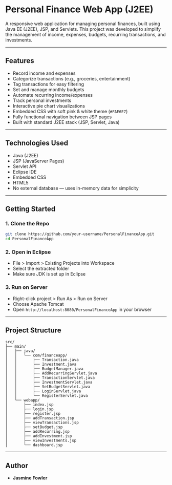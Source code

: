 # Personal Finance Web App (J2EE)

A responsive web application for managing personal finances, built using Java EE (J2EE), JSP, and Servlets. This project was developed to simplify the management of income, expenses, budgets, recurring transactions, and investments.

---

## Features

-  Record income and expenses  
-  Categorize transactions (e.g., groceries, entertainment)  
-  Tag transactions for easy filtering  
-  Set and manage monthly budgets  
-  Automate recurring income/expenses  
-  Track personal investments  
-  Interactive pie chart visualizations  
-  Embedded CSS with soft pink & white theme (`#FAE6E7`)  
-  Fully functional navigation between JSP pages  
-  Built with standard J2EE stack (JSP, Servlet, Java)

---

## Technologies Used

- Java (J2EE)
- JSP (JavaServer Pages)
- Servlet API
- Eclipse IDE
- Embedded CSS
- HTML5
- No external database — uses in-memory data for simplicity

---

## Getting Started

### 1. Clone the Repo

```bash
git clone https://github.com/your-username/PersonalFinanceApp.git
cd PersonalFinanceApp
```

### 2. Open in Eclipse

- File > Import > Existing Projects into Workspace  
- Select the extracted folder  
- Make sure JDK is set up in Eclipse

### 3. Run on Server

- Right-click project > Run As > Run on Server  
- Choose Apache Tomcat  
- Open `http://localhost:8080/PersonalFinanceApp` in your browser

---

## Project Structure

```
src/
├── main/
│   ├── java/
│   │   └── com/financeapp/
│   │       ├── Transaction.java
│   │       ├── Investment.java
│   │       ├── BudgetManager.java
│   │       ├── AddRecurringServlet.java
│   │       ├── TransactionServlet.java
│   │       ├── InvestmentServlet.java
│   │       ├── SetBudgetServlet.java
│   │       ├── LoginServlet.java
│   │       └── RegisterServlet.java
│   └── webapp/
│       ├── index.jsp
│       ├── login.jsp
│       ├── register.jsp
│       ├── addTransaction.jsp
│       ├── viewTransactions.jsp
│       ├── setBudget.jsp
│       ├── addRecurring.jsp
│       ├── addInvestment.jsp
│       ├── viewInvestments.jsp
│       └── dashboard.jsp
```

---


##  Author

- **Jasmine Fowler**
